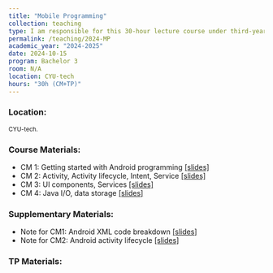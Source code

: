 ```yaml
---
title: "Mobile Programming"
collection: teaching
type: I am responsible for this 30-hour lecture course under third-year bachelor students at CYU-tech.
permalink: /teaching/2024-MP
academic_year: "2024-2025"
date: 2024-10-15
program: Bachelor 3
room: N/A
location: CYU-tech
hours: "30h (CM+TP)"
---
```


### Location:
<span style="font-size: smaller;">CYU-tech.</span>

### Course Materials:
- CM 1: Getting started with Android programming [[slides]](https://evesiphus.github.io/assets/teaching/MobileProgramming/Mobile_Programming_CM1.pdf)
- CM 2: Activity, Activity lifecycle, Intent, Service [[slides]](https://evesiphus.github.io/assets/teaching/MobileProgramming/MP_CM2.pdf)
- CM 3: UI components, Services [[slides]](https://evesiphus.github.io/assets/teaching/MobileProgramming/MP_CM3.pdf)
- CM 4: Java I/O, data storage [[slides]](https://evesiphus.github.io/assets/teaching/MobileProgramming/MP_CM5.pdf)

### Supplementary Materials:
- Note for CM1: Android XML code breakdown [[slides]](https://evesiphus.github.io/assets/teaching/MobileProgramming/Lecture1Note.pdf)
- Note for CM2: Android activity lifecycle [[slides]](https://evesiphus.github.io/assets/teaching/MobileProgramming/MP_note2.pdf)

### TP Materials:



